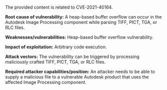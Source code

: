 The provided content is related to CVE-2021-40164.

**Root cause of vulnerability:**
A heap-based buffer overflow can occur in the Autodesk Image Processing component while parsing TIFF, PICT, TGA, or RLC files.

**Weaknesses/vulnerabilities:**
Heap-based buffer overflow vulnerability.

**Impact of exploitation:**
Arbitrary code execution.

**Attack vectors:**
The vulnerability can be triggered by processing maliciously crafted TIFF, PICT, TGA, or RLC files.

**Required attacker capabilities/position:**
An attacker needs to be able to supply a malicious file to a vulnerable Autodesk product that uses the affected Image Processing component.